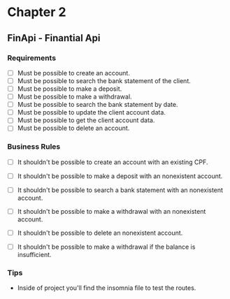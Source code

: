 # Chapter 2 

## FinApi - Finantial Api

### Requirements

- [ ] Must be possible to create an account.
- [ ] Must be possible to search the bank statement of the client.
- [ ] Must be possible to make a deposit.
- [ ] Must be possible to make a withdrawal.
- [ ] Must be possible to search the bank statement by date.
- [ ] Must be possible to update the client account data.
- [ ] Must be possible to get the client account data.
- [ ] Must be possible to delete an account.

### Business Rules

- [ ] It shouldn't be possible to create an account with an existing CPF.
- [ ] It shouldn't be possible to make a deposit with an nonexistent account.
- [ ] It shouldn't be possible to search a bank statement with an nonexistent account.
- [ ] It shouldn't be possible to make a withdrawal with an nonexistent account.
- [ ] It shouldn't be possible to delete an nonexistent account.
- [ ] It shouldn't be possible to make a withdrawal if the balance is insufficient.


### Tips

- Inside of project you'll find the insomnia file to test the routes.